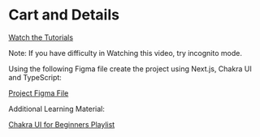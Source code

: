 # Cart and Details

[Watch the Tutorials](https://egghead.io/courses/build-a-modern-user-interface-with-chakra-ui-fac68106)

Note: If you have difficulty in Watching this video, try incognito mode.

Using the following Figma file create the project using Next.js, Chakra UI and TypeScript:

[Project Figma File](https://www.figma.com/community/file/1014838901852176125)

Additional Learning Material:

[Chakra UI for Beginners Playlist](https://www.youtube.com/playlist?list=PLx2Y9Sna27Xt3deeeOLqW59-mdWpUWQ0T)